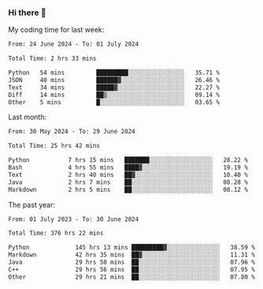 ### Hi there 👋

My coding time for last week:

<!--START_SECTION:week-->

```txt
From: 24 June 2024 - To: 01 July 2024

Total Time: 2 hrs 33 mins

Python   54 mins         █████████░░░░░░░░░░░░░░░░   35.71 %
JSON     40 mins         ██████▓░░░░░░░░░░░░░░░░░░   26.46 %
Text     34 mins         █████▓░░░░░░░░░░░░░░░░░░░   22.27 %
Diff     14 mins         ██▒░░░░░░░░░░░░░░░░░░░░░░   09.14 %
Other    5 mins          █░░░░░░░░░░░░░░░░░░░░░░░░   03.65 %
```

<!--END_SECTION:week-->

Last month:

<!--START_SECTION:month-->

```txt
From: 30 May 2024 - To: 29 June 2024

Total Time: 25 hrs 42 mins

Python           7 hrs 15 mins   ███████░░░░░░░░░░░░░░░░░░   28.22 %
Bash             4 hrs 55 mins   ████▓░░░░░░░░░░░░░░░░░░░░   19.19 %
Text             2 hrs 40 mins   ██▓░░░░░░░░░░░░░░░░░░░░░░   10.40 %
Java             2 hrs 7 mins    ██░░░░░░░░░░░░░░░░░░░░░░░   08.28 %
Markdown         2 hrs 5 mins    ██░░░░░░░░░░░░░░░░░░░░░░░   08.12 %
```

<!--END_SECTION:month-->

The past year:

<!--START_SECTION:year-->

```txt
From: 01 July 2023 - To: 30 June 2024

Total Time: 376 hrs 22 mins

Python             145 hrs 13 mins █████████▓░░░░░░░░░░░░░░░   38.59 %
Markdown           42 hrs 35 mins  ██▓░░░░░░░░░░░░░░░░░░░░░░   11.31 %
Java               29 hrs 58 mins  ██░░░░░░░░░░░░░░░░░░░░░░░   07.96 %
C++                29 hrs 56 mins  ██░░░░░░░░░░░░░░░░░░░░░░░   07.95 %
Other              29 hrs 21 mins  ██░░░░░░░░░░░░░░░░░░░░░░░   07.80 %
```

<!--END_SECTION:year-->
